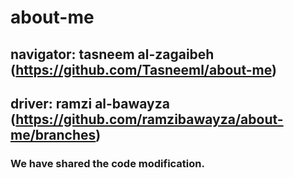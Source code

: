 # about-me
## navigator: tasneem al-zagaibeh (https://github.com/Tasneeml/about-me)
## driver: ramzi al-bawayza (https://github.com/ramzibawayza/about-me/branches)
### We have shared the code modification. 
